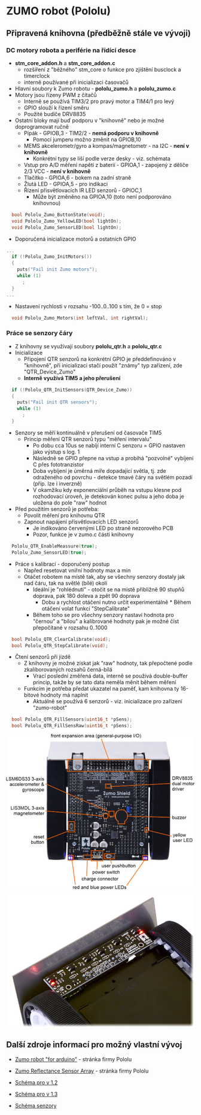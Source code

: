 # ZUMO robot (Pololu)

## Připravená knihovna (předběžně stále ve vývoji)

### DC motory robota a periférie na řídící desce

* **stm_core_addon.h** a **stm_core_addon.c**
  * rozšíření z "běžného" stm_core o funkce pro zjištění busclock a timerclock
  * interně používané při inicializaci časovačů
* Hlavní soubory k Zumo robotu - **pololu_zumo.h** a **pololu_zumo.c**
* Motory jsou řízeny PWM z čítačů
  * Interně se používá TIM3/2 pro pravý motor a TIM4/1 pro levý
  * GPIO slouží k řízení směru
  * Použité budiče DRV8835
* Ostatní bloky mají buď podporu v "knihovně" nebo je možné doprogramovat ručně
  * Pípák - GPIOB,3 - TIM2/2 - **nemá podporu v knihovně**
    * Pomocí jumperu možno změnit na GPIOB,10
  * MEMS akcelerometr/gyro a kompas/magnetometr - na I2C - **není v knihovně**
    * Konkrétní typy se liší podle verze desky - viz. schémata
  * Vstup pro A/D měření napětí z baterií - GPIOA,1 - zapojený z děliče 2/3 VCC - **není v knihovně**
  * Tlačítko - GPIOA,6 - bokem na zadní straně
  * Žlutá LED - GPIOA,5 - pro indikaci
  * Řízení přisvětlovacích IR LED senzorů - GPIOC,1
    * Může být změněno na GPIOA,10 (toto není podporováno knihovnou)
```C++
  bool Pololu_Zumo_ButtonState(void);
  void Pololu_Zumo_YellowLED(bool lightOn);
  void Pololu_Zumo_SensorLED(bool lightOn);
```
* Doporučená inicializace motorů a ostatních GPIO
```C++
...
  if (!Pololu_Zumo_InitMotors())
  {
    puts("Fail init Zumo motors");
    while (1)
      ;
  }
...
```
* Nastavení rychlosti v rozsahu -100..0..100 s tím, že 0 = stop
```C++
  void Pololu_Zumo_Motors(int leftVal, int rightVal);
```

### Práce se senzory čáry
* Z knihovny se využívají soubory **pololu_qtr.h** a **pololu_qtr.c**
* Inicializace
  * Připojení QTR senzorů na konkrétní GPIO je předdefinováno v "knihovně", při inicializaci stačí použít "známy" typ zařízení, zde "QTR_Device_Zumo"
  * **Interně využívá TIM5 a jeho přerušení**
```C++
  if (!Pololu_QTR_InitSensors(QTR_Device_Zumo))
  {
    puts("Fail init QTR sensors");
    while (1)
      ;
  }
```
* Senzory se měří kontinuálně v přerušení od časovače TIM5
  * Princip měření QTR senzorů typu "měření intervalu"
    * Po dobu cca 10us se nabíjí interní C senzoru = GPIO nastaven jako výstup s log. 1
    * Následně se GPIO přepne na vstup a probíhá "pozvolné" vybíjení C přes fototranzistor
    * Doba vybíjení je úměrná míře dopadající světla, tj. zde odraženého od povrchu - detekce tmavé čáry na světlém pozadí (příp. lze i inverzně)
    * V okamžiku kdy exponenciální průběh na vstupu klesne pod rozhodovací úroveň, je detekován konec pulsu a jeho doba je uložena do pole "raw" hodnot
* Před použitím senzorů je potřeba:
  * Povolit měření pro knihovnu QTR
  * Zapnout napájení přisvětlovacích LED senzorů
    * Je indikováno červenými LED po straně nezorového PCB
    * Pozor, funkce je v zumo.c části knihovny
```C++
  Pololu_QTR_EnableMeassure(true);
  Pololu_Zumo_SensorLED(true);
```
* Práce s kalibrací - doporučený postup
  * Napřed resetovat vniřní hodnoty max a min
  * Otáčet robotem na místě tak, aby se všechny senzory dostaly jak nad čáru, tak na světlé (bílé) okolí
    * Ideální je "rohlédnutí" - otočit se na místě přibližně 90 stupňů doprava, pak 180 doleva a zpět 90 doprava
      * Dobu a rychlost otáčení nutno určit experimentálně  * Během otáčení volat funkci "StepCalibrate"
    * Během toho se pro všechny senzory nastaví hodnota pro "černou" a "bílou" a kalibrované hodnoty pak je možné číst přepočítané v rozsahu 0..1000
```C++
  bool Pololu_QTR_ClearCalibrate(void);
  bool Pololu_QTR_StepCalibrate(void);
```
* Čtení senzorů při jízdě
  * Z knihovny je možné získat jak "raw" hodnoty, tak přepočtené podle zkaliborovaných rozsahů černá-bílá
    * Vrací poslední změřená data, interně se používá double-buffer princip, takže by se tato data neměla měnit během měření
  * Funkcím je potřeba předat ukazatel na paměť, kam knihovna ty 16-bitové hodnoty má naplnit
    * Aktuálně se používá 6 senzorů - viz. inicializace pro zařízení "zumo-robot"
```C++
  bool Pololu_QTR_FillSensors(uint16_t *pSens);
  bool Pololu_QTR_FillSensRaw(uint16_t *pSens);
```

![Zumo board componenets](./zumo_board_components.jpg)
![Zumo QTR sensors](./zumo_qtr.jpg)

## Další zdroje informací pro možný vlastní vývoj
* [Zumo robot "for arduino"](https://www.pololu.com/product/2510) - stránka firmy Pololu
* [Zumo Reflectance Sensor Array](https://www.pololu.com/product/1419) - stránka firmy Pololu

* [Schéma pro v 1.2](zumo-shield-v1.2-schematic.pdf)
* [Schéma pro v 1.3](zumo-shield-v1.3-schematic.pdf)
* [Schéma senzory](./zumo-reflectance-sensor-array-schematic-diagram.pdf)
